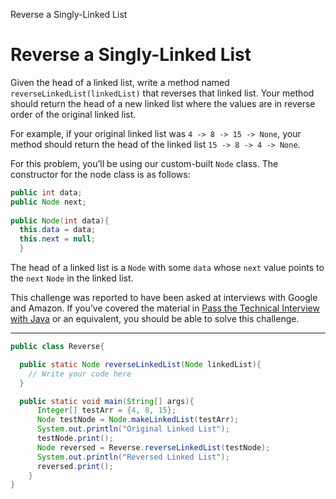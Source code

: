 Reverse a Singly-Linked List

# Reverse a Singly-Linked List
Given the head of a linked list, write a method named `reverseLinkedList(linkedList)` that reverses that linked list. Your method should return the head of a new linked list where the values are in reverse order of the original linked list.

For example, if your original linked list was `4 -> 8 -> 15 -> None`, your method should return the head of the linked list `15 -> 8 -> 4 -> None`.

For this problem, you’ll be using our custom-built `Node` class. The constructor for the node class is as follows:

```Java
public int data;
public Node next;
 
public Node(int data){
  this.data = data;
  this.next = null;
  }
```

The head of a linked list is a `Node` with some `data` whose `next` value points to the `next` `Node` in the linked list.

This challenge was reported to have been asked at interviews with Google and Amazon. If you’ve covered the material in [Pass the Technical Interview with Java](https://www.codecademy.com/learn/paths/pass-the-technical-interview-with-java) or an equivalent, you should be able to solve this challenge.

---

```Java
public class Reverse{

  public static Node reverseLinkedList(Node linkedList){
    // Write your code here
  }

  public static void main(String[] args){
      Integer[] testArr = {4, 8, 15};
      Node testNode = Node.makeLinkedList(testArr);
      System.out.println("Original Linked List");
      testNode.print();
      Node reversed = Reverse.reverseLinkedList(testNode); 
      System.out.println("Reversed Linked List");
      reversed.print();
    }
}
```